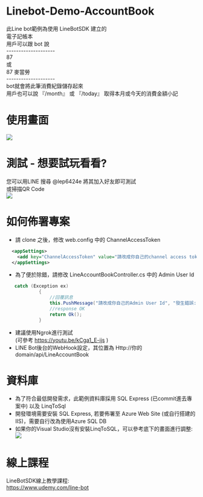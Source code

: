 Linebot-Demo-AccountBook
===

此Line bot範例為使用 LineBotSDK 建立的 <br>
電子記帳本 <br>
用戶可以跟 bot 說 <br>
-------------------- <br>
87 </B><br>
或 <br>
87 麥當勞 <br>
-------------------- <br>
bot就會將此筆消費紀錄儲存起來 <br>
用戶也可以說 『/month』 或 『/today』 取得本月或今天的消費金額小記 <br>

使用畫面
===
 ![](https://i.imgur.com/JG97Yml.png)

測試 - 想要試玩看看?
===
您可以用LINE 搜尋 @lep6424e 將其加入好友即可測試 <br>
或掃描QR Code <br>
![](https://i.imgur.com/sEMbP4J.png)

如何佈署專案
===
* 請 clone 之後，修改 web.config 中的 ChannelAccessToken
```xml
  <appSettings>
    <add key="ChannelAccessToken" value="請改成你自己的channel access token"/>
  </appSettings>
```
* 為了便於除錯，請修改 LineAccountBookController.cs 中的 Admin User Id
```csharp
   catch (Exception ex)
            {
                //回覆訊息
                this.PushMessage("請改成你自己的Admin User Id", "發生錯誤:\n" + ex.Message);
                //response OK
                return Ok();
            }
```
* 建議使用Ngrok進行測試 <br/>
(可參考 https://youtu.be/kCga1_E-ijs ) 
* LINE Bot後台的WebHook設定，其位置為 Http://你的domain/api/LineAccountBook

資料庫
===
* 為了符合最低開發需求，此範例資料庫採用 SQL Express (已commit進去專案中) 以及 LinqToSql
* 開發環境需要安裝 SQL Express, 若要佈署至 Azure Web Site (或自行搭建的IIS)，需要自行改為使用Azure SQL DB
* 如果你的Visual Studio沒有安裝LinqToSQL，可以參考底下的畫面進行調整:
 ![](https://i.imgur.com/ew6acqd.png)
 

線上課程
===
LineBotSDK線上教學課程: <br/>
https://www.udemy.com/line-bot <br/>